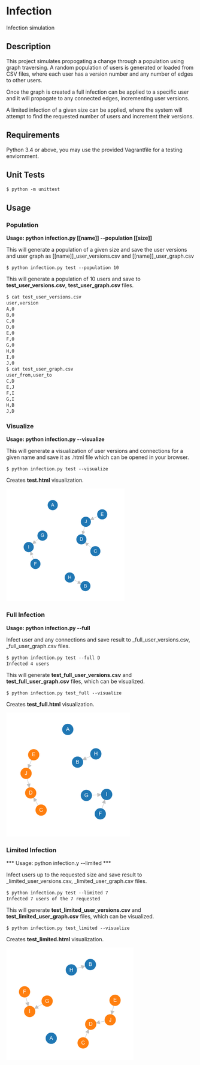 # Infection
Infection simulation

## Description

This project simulates propogating a change through a population using graph traversing. A random population of users is generated or loaded from CSV files, where each user has a version number and any number of edges to other users.

Once the graph is created a full infection can be applied to a specific user and it will propogate to any connected edges, incrementing user versions.

A limited infection of a given size can be applied, where the system will attempt to find the requested number of users and increment their versions.

## Requirements

Python 3.4 or above, you may use the provided Vagrantfile for a testing enviornment.

## Unit Tests

```
$ python -m unittest
```

## Usage

### Population

**Usage: python infection.py [[name]] --population [[size]]**

This will generate a population of a given size and save the user versions and user graph as [[name]]_user_versions.csv and [[name]]_user_graph.csv

```
$ python infection.py test --population 10
```

This will generate a population of 10 users and save to **test_user_versions.csv**, **test_user_graph.csv** files.

```
$ cat test_user_versions.csv
user,version
A,0
B,0
C,0
D,0
E,0
F,0
G,0
H,0
I,0
J,0
$ cat test_user_graph.csv
user_from,user_to
C,D
E,J
F,I
G,I
H,B
J,D
```

### Visualize

**Usage: python infection.py <name> --visualize**

This will generate a visualization of user versions and connections for a given name and save it as <name>.html file which can be opened in your browser.

```
$ python infection.py test --visualize
```

Creates **test.html** visualization.

![Alt text](/screenshots/test.png?raw=true "test")

### Full Infection

**Usage: python infection.py <name> --full <user>**

Infect user and any connections and save result to <name>_full_user_versions.csv, <name>_full_user_graph.csv files.

```
$ python infection.py test --full D
Infected 4 users
```

This will generate **test_full_user_versions.csv** and **test_full_user_graph.csv** files, which can be visualized.

```
$ python infection.py test_full --visualize
```

Creates **test_full.html** visualization.

![Alt text](/screenshots/test_full.png?raw=true "test full")

### Limited Infection

*** Usage: python infection.y <name> --limited <size>***

Infect users up to the requested size and save result to <name>_limited_user_versions.csv, <name>_limited_user_graph.csv files.

```
$ python infection.py test --limited 7
Infected 7 users of the 7 requested
```

This will generate **test_limited_user_versions.csv** and **test_limited_user_graph.csv** files, which can be visualized.

```
$ python infection.py test_limited --visualize
```

Creates **test_limited.html** visualization.

![Alt text](/screenshots/test_limited.png?raw=true "test limited")
